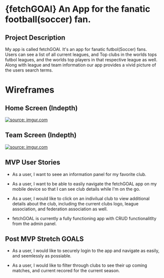 # {fetchGOAl} An App for the fanatic football(soccer) fan. 

## Project Description

My app is called fetchGOAl. It's an app for fanatic futbol(Soccer) fans. 
Users can see a list of all current leagues, and Top clubs in the worlds tops futbol leagues, and the worlds top players in that respective league as well. Along with league and team information our app provides a vivid picture of the users search terms.

# Wireframes

## Home Screen (Indepth)

<a href="https://imgur.com/V5azn4L"><img src="https://i.imgur.com/V5azn4L.png" title="source: imgur.com" /></a>


## Team Screen (Indepth)

<a href="https://imgur.com/omMvsi3"><img src="https://i.imgur.com/omMvsi3.png" title="source: imgur.com" /></a>

## MVP User Stories 

* As a user, I want to seee an information panel for my favorite club. 

* As a user, I want to be able to easliy navigate the fetchGOAL app on my mobile device so that I can see club details while I'm on the go.

* As a user, I would like to click on an indivilual club to view additional details about the club, including the current clubs logo, league association, and federation association as well.

* fetchGOAL is currently a fully functioning app with CRUD functionalitlty from the admin panel. 

## Post MVP Stretch GOALS

* As a user, I would like to securely login to the app and navigate as easily, and seemlessly as possiable. 

* As a user, I would like to filter through clubs to see their up coming matches, and current recored for the current season. 

